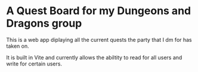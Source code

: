 # A Quest Board for my Dungeons and Dragons group

This is a web app diplaying all the current quests the party that I dm for has taken on. 

It is built in Vite and currently allows the abiltity to read for all users and write for certain users.